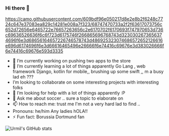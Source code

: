 ### Hi there 👋

https://camo.githubusercontent.com/609bdf96e050217d8e2e8b2f6248c7724c647e37083ea829c14281e008a7f323/68747470733a2f2f63617073756c652d72656e6465722e76657263656c2e6170702f6170693f747970653d736c69636526636f6c6f723d6175746f266865696768743d3230302673656374696f6e3d68656164657226746578743d486925323074686572652126616e696d6174696f6e3d66616465496e26666f6e74416c69676e3d383026666f6e74416c69676e593d3335

- 🔭 I’m currently working on  pushing two apps to the store
- 🌱 I’m currently learning  a lot of things apparently  Go Lang , web framework Django, kotlin for mobile,, brushing up some swift ,, m a busy lad eh ??? 
-  I’m looking to collaborate on some interesting projects with interesting folks
- 🤔 I’m looking for help with a lot of things apparently :P
- 💬 Ask me about  soccer ..  sure a topic to elaborate on
- 📫 How to reach me: trust me I'm not a very hard lad to find .. 
-  Pronouns: he/him  Any ladies hOLA!!
- ⚡ Fun fact: Borussia Dortmund fan


![Urmil's GitHub stats](https://github-readme-stats.vercel.app/api?username=urmilscode&show_icons=true&theme=radical)

